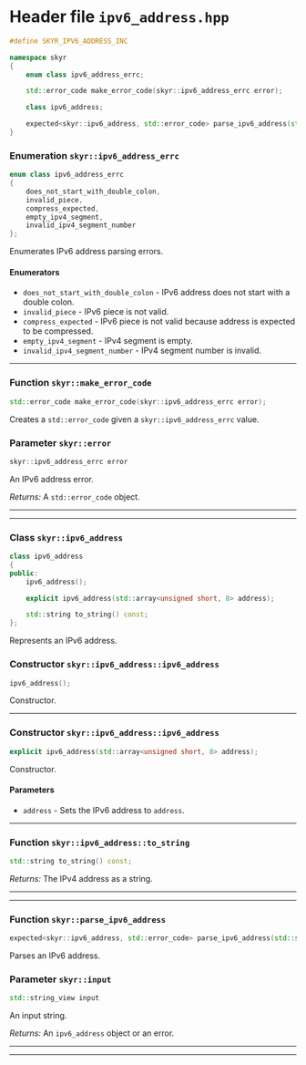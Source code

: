 # Header file `ipv6_address.hpp`

``` cpp
#define SKYR_IPV6_ADDRESS_INC

namespace skyr
{
    enum class ipv6_address_errc;

    std::error_code make_error_code(skyr::ipv6_address_errc error);

    class ipv6_address;

    expected<skyr::ipv6_address, std::error_code> parse_ipv6_address(std::string_view input);
}
```

### Enumeration `skyr::ipv6_address_errc`

``` cpp
enum class ipv6_address_errc
{
    does_not_start_with_double_colon,
    invalid_piece,
    compress_expected,
    empty_ipv4_segment,
    invalid_ipv4_segment_number
};
```

Enumerates IPv6 address parsing errors.

#### Enumerators

  - `does_not_start_with_double_colon` - IPv6 address does not start with a double colon.
  - `invalid_piece` - IPv6 piece is not valid.
  - `compress_expected` - IPv6 piece is not valid because address is expected to be compressed.
  - `empty_ipv4_segment` - IPv4 segment is empty.
  - `invalid_ipv4_segment_number` - IPv4 segment number is invalid.

-----

### Function `skyr::make_error_code`

``` cpp
std::error_code make_error_code(skyr::ipv6_address_errc error);
```

Creates a `std::error_code` given a `skyr::ipv6_address_errc` value.

### Parameter `skyr::error`

``` cpp
skyr::ipv6_address_errc error
```

An IPv6 address error.

*Returns:* A `std::error_code` object.

-----

-----

### Class `skyr::ipv6_address`

``` cpp
class ipv6_address
{
public:
    ipv6_address();

    explicit ipv6_address(std::array<unsigned short, 8> address);

    std::string to_string() const;
};
```

Represents an IPv6 address.

### Constructor `skyr::ipv6_address::ipv6_address`

``` cpp
ipv6_address();
```

Constructor.

-----

### Constructor `skyr::ipv6_address::ipv6_address`

``` cpp
explicit ipv6_address(std::array<unsigned short, 8> address);
```

Constructor.

#### Parameters

  - `address` - Sets the IPv6 address to `address`.

-----

### Function `skyr::ipv6_address::to_string`

``` cpp
std::string to_string() const;
```

*Returns:* The IPv4 address as a string.

-----

-----

### Function `skyr::parse_ipv6_address`

``` cpp
expected<skyr::ipv6_address, std::error_code> parse_ipv6_address(std::string_view input);
```

Parses an IPv6 address.

### Parameter `skyr::input`

``` cpp
std::string_view input
```

An input string.

*Returns:* An `ipv6_address` object or an error.

-----

-----
